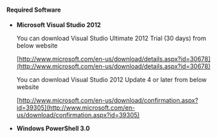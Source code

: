 #### Required Software

* __Microsoft Visual Studio 2012__
 
    You can download Visual Studio Ultimate 2012 Trial (30 days) from below website
  
    [http://www.microsoft.com/en-us/download/details.aspx?id=30678](http://www.microsoft.com/en-us/download/details.aspx?id=30678)
  
  
    You can download Visual Studio 2012 Update 4 or later from below website

    [http://www.microsoft.com/en-us/download/confirmation.aspx?id=39305](http://www.microsoft.com/en-us/download/confirmation.aspx?id=39305)
    
* __Windows PowerShell 3.0__
